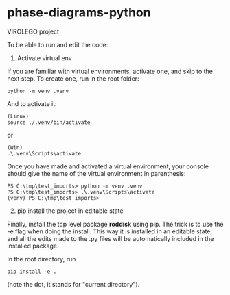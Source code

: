 # phase-diagrams-python
VIROLEGO project

To be able to run and edit the code:

1. Activate virtual env

If you are familiar with virtual environments, activate one, and skip to the next step.
To create one, run in the root folder:

~~~
python -m venv .venv
~~~

And to activate it:

~~~
(Linux)
source ./.venv/bin/activate 
~~~

 or 

 ~~~
 (Win)
 .\.venv\Scripts\activate
 ~~~

Once you have made and activated a virtual environment, your console should give the name of the virtual environment in parenthesis:

~~~
PS C:\tmp\test_imports> python -m venv .venv
PS C:\tmp\test_imports> .\.venv\Scripts\activate
(venv) PS C:\tmp\test_imports>
~~~

2.  pip install the project in editable state

Finally, install the top level package **roddisk** using pip. The trick is to use the -e flag when doing the install. This way it is installed in an editable state, and all the edits made to the .py files will be automatically included in the installed package.

In the root directory, run

~~~
pip install -e . 
~~~
(note the dot, it stands for "current directory").
